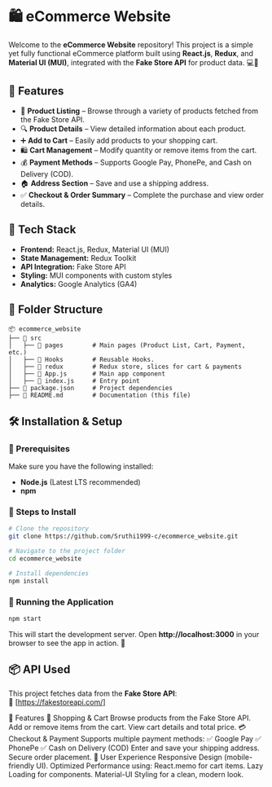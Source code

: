 # 🛍️ eCommerce Website

Welcome to the **eCommerce Website** repository! This project is a simple yet fully functional eCommerce platform built using **React.js**, **Redux**, and **Material UI (MUI)**, integrated with the **Fake Store API** for product data. 💻🚀

## 📌 Features
- 🛒 **Product Listing** – Browse through a variety of products fetched from the Fake Store API.
- 🔍 **Product Details** – View detailed information about each product.
- ➕ **Add to Cart** – Easily add products to your shopping cart.
- 🛍️ **Cart Management** – Modify quantity or remove items from the cart.
- 💰 **Payment Methods** – Supports Google Pay, PhonePe, and Cash on Delivery (COD).
- 🏠 **Address Section** – Save and use a shipping address.
- ✅ **Checkout & Order Summary** – Complete the purchase and view order details.

## 🚀 Tech Stack
- **Frontend:** React.js, Redux, Material UI (MUI)
- **State Management:** Redux Toolkit
- **API Integration:** Fake Store API
- **Styling:** MUI components with custom styles
- **Analytics:** Google Analytics (GA4)

## 📂 Folder Structure
```
📦 ecommerce_website
├── 📂 src
│   ├── 📂 pages        # Main pages (Product List, Cart, Payment, etc.)
│   ├── 📂 Hooks        # Reusable Hooks.
│   ├── 📂 redux        # Redux store, slices for cart & payments
│   ├── 📜 App.js       # Main app component
│   ├── 📜 index.js     # Entry point
├── 📜 package.json     # Project dependencies
├── 📜 README.md        # Documentation (this file)
```

## 🛠️ Installation & Setup

### **🔹 Prerequisites**
Make sure you have the following installed:
- **Node.js** (Latest LTS recommended)
- **npm** 

### **🔹 Steps to Install**
```sh
# Clone the repository
git clone https://github.com/Sruthi1999-c/ecommerce_website.git

# Navigate to the project folder
cd ecommerce_website

# Install dependencies
npm install
```

### **🔹 Running the Application**
```sh
npm start 
```
This will start the development server. Open **http://localhost:3000** in your browser to see the app in action. 🚀

## 📦 API Used
This project fetches data from the **Fake Store API**:  
🔗 [https://fakestoreapi.com/]

🌟 Features
🛒 Shopping & Cart
Browse products from the Fake Store API.
Add or remove items from the cart.
View cart details and total price.
💳 Checkout & Payment
Supports multiple payment methods:
✅ Google Pay
✅ PhonePe
✅ Cash on Delivery (COD)
Enter and save your shipping address.
Secure order placement.
📢 User Experience
Responsive Design (mobile-friendly UI).
Optimized Performance using:
React.memo for cart items.
Lazy Loading for components.
Material-UI Styling for a clean, modern look.




